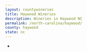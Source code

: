 ```yaml
---
layout: countywineries
title: Haywood Wineries
description: Wineries in Haywood NC
permalink: /north-carolina/haywood/
county: haywood
state: nc
---
```

-
